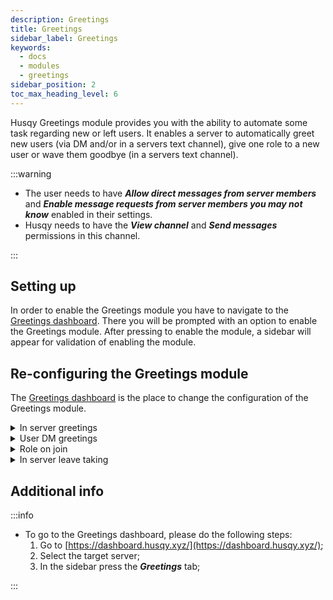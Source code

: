 ```yaml
---
description: Greetings
title: Greetings
sidebar_label: Greetings
keywords:
  - docs
  - modules
  - greetings
sidebar_position: 2
toc_max_heading_level: 6
---
```


Husqy Greetings module provides you with the ability to automate some task regarding new or left users. It enables a server to automatically greet new users (via DM and/or in a servers text channel), give one role to a new user or wave them goodbye (in a servers text channel).

:::warning

- The user needs to have **_Allow direct messages from server members_** and **_Enable message requests from server members you may not know_** enabled in their settings.
- Husqy needs to have the **_View channel_** and **_Send messages_** permissions in this channel.

:::

## Setting up

In order to enable the Greetings module you have to navigate to the [Greetings dashboard](#additional-info). There you will be prompted with an option to enable the Greetings module. After pressing to enable the module, a sidebar will appear for validation of enabling the module.

## Re-configuring the Greetings module

The [Greetings dashboard](#additional-info) is the place to change the configuration of the Greetings module.

<details>
  <summary>In server greetings</summary>

Go to the [Greetings dashboard](#additional-info) and enable or disable the greetings in server component. When enabling, you have a selection of settings to fill in:

1. The type of the welcome message;
2. The content of the welcome message;
3. The channel where to post the welcome message;

Note: When you have selected the **_embed_** type, you must insert the full JSON of the embed to use!

:::tip

The content of the message or embed supports different Husqy variables!

:::

:::warning

Husqy needs to have the **_View channel_** and **_Send messages_** permissions in this channel.

:::

:::danger

When using an embed, please use the custom_embed creator Husqy provides to ensure that the embed get send correctly! Not using this may cause Husqy not to send an embed.

:::

</details>

<details>
  <summary>User DM greetings</summary>

Go to the [Greetings dashboard](#additional-info) and enable or disable the greetings to user component. When enabling, you have a selection of settings to fill in:

1. The type of the welcome message;
2. The content of the welcome message;

Note: When you have selected the embed type, you must insert the full JSON of the embed to use!

:::tip

The content of the message or embed supports different Husqy variables!

:::

:::warning

The user needs to have **_Allow direct messages from server members_** and **_Enable message requests from server members you may not know_** enabled in their settings.

:::

:::danger

When using an embed, please use the custom_embed creator Husqy provides to ensure that the embed get send correctly! Not using this may cause Husqy not to send an embed.

:::

</details>

<details>
  <summary>Role on join</summary>

Go to the [Greetings dashboard](#additional-info) and enable or disable the greetings role add component. When enabling, you need to select the role you want to give new members when they join.

</details>

<details>
  <summary>In server leave taking</summary>

Go to the Greetings module page and enable or disable the leave taking in server component. When enabling, you have a selection of settings to fill in:

1. The type of the leave taking message;
2. The content of the leave taking message;
3. The channel where to post the leave taking message;

Note: When you have selected the embed type, you must insert the full JSON of the embed to use!

:::tip

The content of the message or embed supports different Husqy variables!

:::

:::warning

Husqy needs to have the **_View channel_** and **_Send messages_** permissions in this channel.

:::

:::danger

When using an embed, please use the custom_embed creator Husqy provides to ensure that the embed get send correctly! Not using this may cause Husqy not to send an embed.

:::

</details>

## Additional info

:::info

- To go to the Greetings dashboard, please do the following steps:
  1. Go to [https://dashboard.husqy.xyz/](https://dashboard.husqy.xyz/);
  2. Select the target server;
  3. In the sidebar press the **_Greetings_** tab;

:::